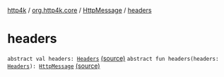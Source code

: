 [http4k](../../index.md) / [org.http4k.core](../index.md) / [HttpMessage](index.md) / [headers](./headers.md)

# headers

`abstract val headers: `[`Headers`](../-headers.md) [(source)](https://github.com/http4k/http4k/blob/master/http4k-core/src/main/kotlin/org/http4k/core/http.kt#L77)
`abstract fun headers(headers: `[`Headers`](../-headers.md)`): `[`HttpMessage`](index.md) [(source)](https://github.com/http4k/http4k/blob/master/http4k-core/src/main/kotlin/org/http4k/core/http.kt#L87)